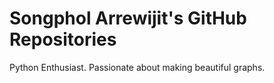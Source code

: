 # Songphol Arrewijit's GitHub Repositories

Python Enthusiast. Passionate about making beautiful graphs.

<!---
jpactuario/jpactuario is a ✨ special ✨ repository because its `README.md` (this file) appears on your GitHub profile.
You can click the Preview link to take a look at your changes.
--->
